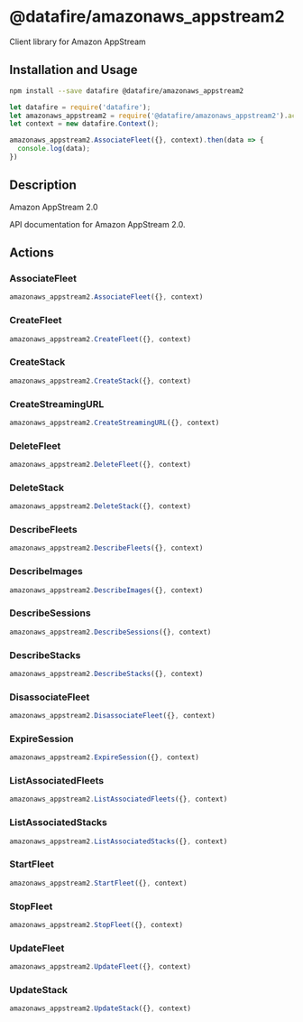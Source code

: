 # @datafire/amazonaws_appstream2

Client library for Amazon AppStream

## Installation and Usage
```bash
npm install --save datafire @datafire/amazonaws_appstream2
```

```js
let datafire = require('datafire');
let amazonaws_appstream2 = require('@datafire/amazonaws_appstream2').actions;
let context = new datafire.Context();

amazonaws_appstream2.AssociateFleet({}, context).then(data => {
  console.log(data);
})
```

## Description
<fullname>Amazon AppStream 2.0</fullname> <p>API documentation for Amazon AppStream 2.0.</p>

## Actions
### AssociateFleet



```js
amazonaws_appstream2.AssociateFleet({}, context)
```


### CreateFleet



```js
amazonaws_appstream2.CreateFleet({}, context)
```


### CreateStack



```js
amazonaws_appstream2.CreateStack({}, context)
```


### CreateStreamingURL



```js
amazonaws_appstream2.CreateStreamingURL({}, context)
```


### DeleteFleet



```js
amazonaws_appstream2.DeleteFleet({}, context)
```


### DeleteStack



```js
amazonaws_appstream2.DeleteStack({}, context)
```


### DescribeFleets



```js
amazonaws_appstream2.DescribeFleets({}, context)
```


### DescribeImages



```js
amazonaws_appstream2.DescribeImages({}, context)
```


### DescribeSessions



```js
amazonaws_appstream2.DescribeSessions({}, context)
```


### DescribeStacks



```js
amazonaws_appstream2.DescribeStacks({}, context)
```


### DisassociateFleet



```js
amazonaws_appstream2.DisassociateFleet({}, context)
```


### ExpireSession



```js
amazonaws_appstream2.ExpireSession({}, context)
```


### ListAssociatedFleets



```js
amazonaws_appstream2.ListAssociatedFleets({}, context)
```


### ListAssociatedStacks



```js
amazonaws_appstream2.ListAssociatedStacks({}, context)
```


### StartFleet



```js
amazonaws_appstream2.StartFleet({}, context)
```


### StopFleet



```js
amazonaws_appstream2.StopFleet({}, context)
```


### UpdateFleet



```js
amazonaws_appstream2.UpdateFleet({}, context)
```


### UpdateStack



```js
amazonaws_appstream2.UpdateStack({}, context)
```



